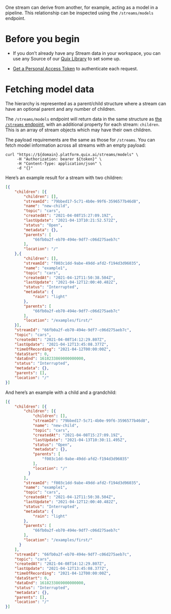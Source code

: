 One stream can derive from another, for example, acting as a model in a
pipeline. This relationship can be inspected using the `/streams/models`
endpoint.

# Before you begin

  - If you don’t already have any Stream data in your workspace, you can
    use any Source of our [Quix
    Library](../../platform/samples/samples.md) to set some up.

  - [Get a Personal Access Token](authenticate.md)
    to authenticate each request.

# Fetching model data

The hierarchy is represented as a parent/child structure where a stream
can have an optional parent and any number of children.

The `/streams/models` endpoint will return data in the same structure as
[the `/streams` endpoint](streams-paged.md), with
an additional property for each stream: `children`. This is an array of
stream objects which may have their own children.

The payload requirements are the same as those for `/streams`. You can
fetch model information across all streams with an empty payload:

``` shell
curl "https://${domain}.platform.quix.ai/streams/models" \
     -H "Authorization: bearer ${token}" \
     -H "Content-Type: application/json" \
     -d "{}"
```

Here’s an example result for a stream with two children:

``` json
[{
    "children": [{
        "children": [],
        "streamId": "79bbed17-5c71-4b0e-99f6-3596577b46d8",
        "name": "new-child",
        "topic": "cars",
        "createdAt": "2021-04-08T15:27:09.19Z",
        "lastUpdate": "2021-04-13T10:21:52.572Z",
        "status": "Open",
        "metadata": {},
        "parents": [
            "66fb0a2f-eb70-494e-9df7-c06d275aeb7c"
        ],
        "location": "/"
    },{
        "children": [],
        "streamId": "f003c1dd-9abe-49dd-afd2-f194d3d96035",
        "name": "example1",
        "topic": "cars",
        "createdAt": "2021-04-12T11:50:38.504Z",
        "lastUpdate": "2021-04-12T12:00:40.482Z",
        "status": "Interrupted",
        "metadata": {
            "rain": "light"
        },
        "parents": [
            "66fb0a2f-eb70-494e-9df7-c06d275aeb7c"
        ],
        "location": "/examples/first/"
    }],
    "streamId": "66fb0a2f-eb70-494e-9df7-c06d275aeb7c",
    "topic": "cars",
    "createdAt": "2021-04-08T14:12:29.807Z",
    "lastUpdate": "2021-04-12T13:45:08.377Z",
    "timeOfRecording": "2021-04-12T00:00:00Z",
    "dataStart": 0,
    "dataEnd": 1618233869000000000,
    "status": "Interrupted",
    "metadata": {},
    "parents": [],
    "location": "/"
}]
```

And here’s an example with a child and a grandchild:

``` json
[{
    "children": [{
        "children": [{
            "children": [],
            "streamId": "79bbed17-5c71-4b0e-99f6-3596577b46d8",
            "name": "new-child",
            "topic": "cars",
            "createdAt": "2021-04-08T15:27:09.19Z",
            "lastUpdate": "2021-04-13T10:30:11.495Z",
            "status": "Open",
            "metadata": {},
            "parents": [
                "f003c1dd-9abe-49dd-afd2-f194d3d96035"
            ],
            "location": "/"
          }
        ],
        "streamId": "f003c1dd-9abe-49dd-afd2-f194d3d96035",
        "name": "example1",
        "topic": "cars",
        "createdAt": "2021-04-12T11:50:38.504Z",
        "lastUpdate": "2021-04-12T12:00:40.482Z",
        "status": "Interrupted",
        "metadata": {
            "rain": "light"
        },
        "parents": [
            "66fb0a2f-eb70-494e-9df7-c06d275aeb7c"
        ],
        "location": "/examples/first/"
      }
    ],
    "streamId": "66fb0a2f-eb70-494e-9df7-c06d275aeb7c",
    "topic": "cars",
    "createdAt": "2021-04-08T14:12:29.807Z",
    "lastUpdate": "2021-04-12T13:45:08.377Z",
    "timeOfRecording": "2021-04-12T00:00:00Z",
    "dataStart": 0,
    "dataEnd": 1618233869000000000,
    "status": "Interrupted",
    "metadata": {},
    "parents": [],
    "location": "/"
}]
```

